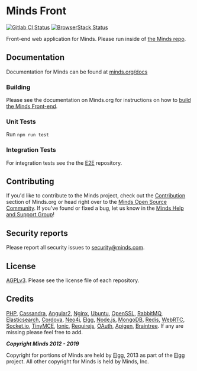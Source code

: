Minds Front
===========
[![Gitlab CI Status](https://www.gitlab.com/minds/front/badges/master/pipeline.svg)](https://www.gitlab.com/minds/front)
[![BrowserStack Status](https://www.browserstack.com/automate/badge.svg?badge_key=T2NvVEVqQnJ5Qm1hVno1SGw2U2R6Z21paVlGR2lHdzNWZTgrWHRWZWN4WT0tLWRtS29ibHBuRk16c0dpbng2aXE3TVE9PQ==--f52d73f47d51343c6e9416cf27400c5f9202fabc)](https://www.browserstack.com/automate/public-build/T2NvVEVqQnJ5Qm1hVno1SGw2U2R6Z21paVlGR2lHdzNWZTgrWHRWZWN4WT0tLWRtS29ibHBuRk16c0dpbng2aXE3TVE9PQ==--f52d73f47d51343c6e9416cf27400c5f9202fabc)

Front-end web application for Minds. Please run inside of [the Minds repo](https://github.com/minds/minds).

## Documentation
Documentation for Minds can be found at [minds.org/docs](https://www.minds.org/docs)

### Building
Please see the documentation on Minds.org for instructions on how to [build the Minds Front-end](https://www.minds.org/docs/install/preparation.html#front-end).

### Unit Tests
Run `npm run test`

### Integration Tests
For integration tests see the the [E2E](https://gitlab.com/minds/e2e) repository.

## Contributing
If you'd like to contribute to the Minds project, check out the [Contribution](https://www.minds.org/docs/contributing.html) section of Minds.org or head right over to the [Minds Open Source Community](https://www.minds.com/groups/profile/365903183068794880).  If you've found or fixed a bug, let us know in the [Minds Help and Support Group](https://www.minds.com/groups/profile/100000000000000681/activity)!

## Security reports
Please report all security issues to [security@minds.com](mailto:security@minds.com).

## License
[AGPLv3](https://www.minds.org/docs/license.html). Please see the license file of each repository.

## Credits
[PHP](https://php.net), [Cassandra](http://cassandra.apache.org/), [Angular2](http://angular.io), [Nginx](https://nginx.com), [Ubuntu](https://ubuntu.com), [OpenSSL](https://www.openssl.org/), [RabbitMQ](https://www.rabbitmq.com/), [Elasticsearch](https://www.elastic.co/), [Cordova](https://cordova.apache.org/), [Neo4j](https://neo4j.com/), [Elgg](http://elgg.org), [Node.js](https://nodejs.org/en/), [MongoDB](https://www.mongodb.com/), [Redis](http://redis.io/), [WebRTC](https://webrtc.org/), [Socket.io](http://socket.io/), [TinyMCE](https://www.tinymce.com/), [Ionic](http://ionicframework.com/), [Requirejs](http://requirejs.org/), [OAuth](http://oauth.net/2/), [Apigen](http://www.apigen.org/), [Braintree](https://www.braintreepayments.com/). If any are missing please feel free to add.

___Copyright Minds 2012 - 2019___

Copyright for portions of Minds are held by [Elgg](http://elgg.org), 2013 as part of the [Elgg](http://elgg.org) project. All other copyright for Minds is held by Minds, Inc.
